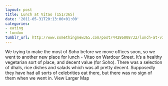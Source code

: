 ```yaml
---
layout: post
title: Lunch at Vitao (151/365)
date: '2011-05-31T20:13:00+01:00'
categories:
- eating
- london
tumblr_url: http://www.somethingnew365.com/post/44286008732/lunch-at-vitao-151365
---
```

We trying to make the most of Soho before we move offices soon, so we went to another new place for lunch - Vitao on Wardour Street.
It’s a healthy vegetarian sort of place, and decent value (for Soho). There was a selection of dhals, rice dishes and salads which was all pretty decent. Supposedly they have had all sorts of celebrities eat there, but there was no sign of them when we went in.
View Larger Map
